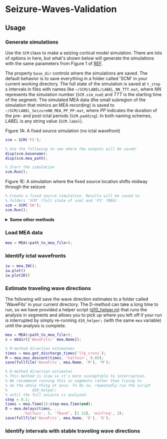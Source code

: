 # Seizure-Waves-Validation

## Usage

### Generate simulations
Use the `SCM` class to make a seizing cortical model simulation. There are lots of options in here, but what's shown below will generate the simulations with the same parameters from Figure 1 of [REF](doi). 

The property `base_dir` controls where the simulations are saved. The default behavior is to save everything in a folder called 'SCM' in your current working directory. The full state of the simulation is saved at `t_step` s intervals in files with names like `~/SCM/LABEL/LABEL_NN_TTT.mat`, where _NN_ represents the simulation number (`SCM.sim_num`) and _TTT_ is the starting time of the segment. The simulated MEA data (the small subregion of the simulation that mimics an MEA recording) is saved to `~/SCM/LABEL_SeizureNN_MEA_PP_PP.mat`, where _PP_ indicates the duration of the pre- and post-ictal periods (`SCM.padding`). In both naming schemes, _LABEL_ is any string value (`SCM.label`).

Figure 1A: A fixed source simulation (no ictal wavefront)
```matlab
scm = SCM('FS');

% Use the following to see where the outputs will be saved:
disp(scm.basename);
disp(scm.mea_path);

% Start the simulation
scm.Run();
```

Figure 1E: A simulation where the fixed source location shifts midway through the seizure
```matlab
% Create a fixed source simulation. Results will be saved to
% folders 'SCM' (full state of sim) and 'FS' (MEA)
scm = SCM('SW');
scm.Run();
```

<details><summary><b>Some other methods</b></summary>
  
  * `show_layout()`: Show the simulation layout (locations of the irritative zone, fixed sources, MEA, and IW source)
  * `rotate(theta)`: Rotate the locations of fixed and IW sources by angle `theta` about the center of the simulation
  * `Preview(show_layout=false)`: Generates a set of figures with panels showing excitatory firing rates (`Qe`) and potassium (`K`) states at each save point (defaults to every 1 second; controlled by parameter `t_step`)
  
</details>

### Load MEA data
```matlab
mea = MEA(<path_to_mea_file>);
```

### Identify ictal wavefronts
```matlab
iw = mea.IW();
iw.plot()
iw.plot2D()
```

### Estimate traveling wave directions
The following will save the wave direction estimates to a folder called
'WaveFits' in your current directory. The D-method can take a long time to 
run, so we have provided a helper script ([d10_helper.m](helpers/d10_helper.m))
that runs the analysis in segments and allows you to pick up where you left off
if your run is interrupted by simply re-running `d10_helper;` (with the same `mea`
variable) until the analysis is complete.

```matlab
mea = MEA(<path_to_mea_file>);
s = mkdir(['WaveFits/' mea.Name]);

% M-method direction estimatees
times = mea.get_discharge_times('lfp_cross');
M = mea.max_descent(times, 'halfwin', 0.05);
save(fullfile('WaveFits', mea.Name, 'M'), 'M');

% D-method direction estimates
% This method is slow so it's more susceptible to interruption.
% We recommend running this in segments rather than trying to 
% do the whole thing at once. To do so, repeatedly run the script 
%           d10_helper;
% until the full seizure is analyzed. 
step = 0.1;
times = mea.Time(1):step:mea.Time(end);
D = mea.delays(times, ...
        'halfwin', 5, 'fband', [1 13], 'minfreq', 3);
save(fullfile('WaveFits', mea.Name, 'D'), 'D');
```


### Identify intervals with stable traveling wave directions



